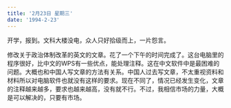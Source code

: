 ```yaml
---
title: '2月23日 星期三'
date: '1994-2-23'
---
```

开学，报到。文科大楼没电，众人只好拾级而上，一片怨言。

修改关于政治体制改革的英文的文章。花了一个下午的时间完成了。这台电脑里的程序很好，比中文的WPS有一些优点，能处理注释。这在中文软件中是最困难的问题。大概也和中国人写文章的方法有关系。中国人过去写文章，不太重视资料和材料所以对电脑软件也就没有这样的要求。现在不同了，情况已经发生变化，文章的注释越来越多，要求也越来越高，没有就不行。不过，我相信市场的力量，大概是可以解决的，只要有市场。
